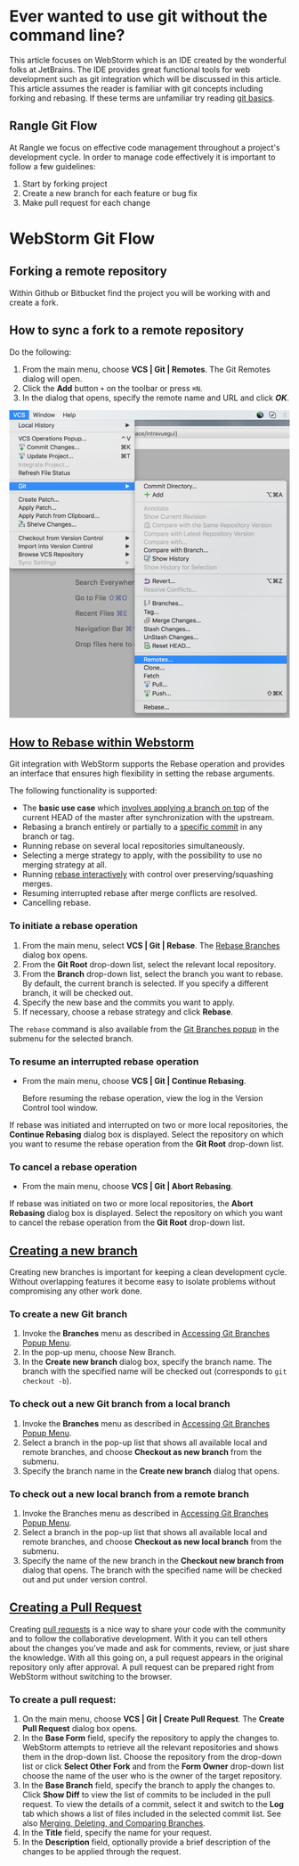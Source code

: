 # Ever wanted to use git without the command line?
This article focuses on WebStorm which is an IDE created by the wonderful folks at JetBrains. The IDE provides great functional tools for web development such as git integration which will be discussed in this article. This article assumes the reader is familiar with git concepts including forking and rebasing. If these terms are unfamiliar try reading [git basics](https://git-scm.com/book/en/v2/Getting-Started-Git-Basics).

## Rangle Git Flow
At Rangle we focus on effective code management throughout a project's development cycle. In order to manage code effectively it is important to follow a few guidelines:

1. Start by forking project  
2. Create a new branch for each feature or bug fix
3. Make pull request for each change

# WebStorm Git Flow

## Forking a remote repository
Within Github or Bitbucket find the project you will be working with and create a fork.

## How to sync a fork to a remote repository

Do the following:

1. From the main menu, choose **VCS | Git | Remotes**. The Git Remotes dialog will open.
2. Click the **Add** button ```+``` on the toolbar or press ```⌘N```.
3. In the dialog that opens, specify the remote name and URL and click ***OK***.

![Webstorm Add Remote](./images/add_remote.png)

## [How to Rebase within Webstorm](https://www.jetbrains.com/help/webstorm/2016.3/rebasing-branches.html) 
Git integration with WebStorm supports the Rebase operation and provides an interface that ensures high flexibility in setting the rebase arguments.

The following functionality is supported:
- The **basic use case** which [involves applying a branch on top](https://www.jetbrains.com/help/webstorm/2016.3/applying-a-branch-entirely-on-top-of-master.html) of the current HEAD of the master after synchronization with the upstream.
- Rebasing a branch entirely or partially to a [specific commit](https://www.jetbrains.com/help/webstorm/2016.3/rebasing-a-branch-to-a-specific-commit.html) in any branch or tag.
- Running rebase on several local repositories simultaneously.
- Selecting a merge strategy to apply, with the possibility to use no merging strategy at all.
- Running [rebase interactively](https://www.jetbrains.com/help/webstorm/2016.3/interactive-rebase.html) with control over preserving/squashing merges.
- Resuming interrupted rebase after merge conflicts are resolved.
- Cancelling rebase.

### To initiate a rebase operation

1. From the main menu, select **VCS | Git | Rebase**. The [Rebase Branches](https://www.jetbrains.com/help/webstorm/2016.3/rebase-branches-dialog.html) dialog box opens.
2. From the **Git Root** drop-down list, select the relevant local repository.
3. From the **Branch** drop-down list, select the branch you want to rebase. By default, the current branch is selected. If you specify a different branch, it will be checked out.
4. Specify the new base and the commits you want to apply.
5. If necessary, choose a rebase strategy and click **Rebase**.

The ```rebase``` command is also available from the [Git Branches popup](https://www.jetbrains.com/help/webstorm/2016.3/accessing-git-branches-popup-menu.html) in the submenu for the selected branch.

### To resume an interrupted rebase operation

- From the main menu, choose **VCS | Git | Continue Rebasing**.

    Before resuming the rebase operation, view the log in the Version Control tool window.

If rebase was initiated and interrupted on two or more local repositories, the **Continue Rebasing** dialog box is displayed. Select the repository on which you want to resume the rebase operation from the **Git Root** drop-down list.

### To cancel a rebase operation

- From the main menu, choose **VCS | Git | Abort Rebasing**.

If rebase was initiated on two or more local repositories, the **Abort Rebasing** dialog box is displayed. Select the repository on which you want to cancel the rebase operation from the **Git Root** drop-down list.

## [Creating a new branch](https://www.jetbrains.com/help/webstorm/2016.3/creating-a-new-branch.html)
Creating new branches is important for keeping a clean development cycle. Without overlapping features it become easy to isolate problems without compromising any other work done.

### To create a new Git branch
1. Invoke the **Branches** menu as described in [Accessing Git Branches Popup Menu](https://www.jetbrains.com/help/webstorm/2016.3/accessing-git-branches-popup-menu.html).
2. In the pop-up menu, choose New Branch.
3. In the **Create new branch** dialog box, specify the branch name. The branch with the specified name will be checked out (corresponds to `git checkout -b`).

### To check out a new Git branch from a local branch
1. Invoke the **Branches** menu as described in [Accessing Git Branches Popup Menu](https://www.jetbrains.com/help/webstorm/2016.3/accessing-git-branches-popup-menu.html).
2. Select a branch in the pop-up list that shows all available local and remote branches, and choose **Checkout as new branch** from the submenu.
3. Specify the branch name in the **Create new branch** dialog that opens.

### To check out a new local branch from a remote branch
1. Invoke the Branches menu as described in [Accessing Git Branches Popup Menu](https://www.jetbrains.com/help/webstorm/2016.3/accessing-git-branches-popup-menu.html).
2. Select a branch in the pop-up list that shows all available local and remote branches, and choose **Checkout as new local branch** from the submenu.
3. Specify the name of the new branch in the **Checkout new branch from <branch name>** dialog that opens.
The branch with the specified name will be checked out and put under version control.

## [Creating a Pull Request](https://www.jetbrains.com/help/webstorm/2016.3/creating-a-pull-request.html)

Creating [pull requests](https://help.github.com/articles/about-pull-requests/) is a nice way to share your code with the community and to follow the collaborative development. With it you can tell others about the changes you’ve made and ask for comments, review, or just share the knowledge. With all this going on, a pull request appears in the original repository only after approval. A pull request can be prepared right from WebStorm without switching to the browser.

### To create a pull request:

1. On the main menu, choose **VCS | Git | Create Pull Request**. The **Create Pull Request** dialog box opens.
2. In the **Base Form** field, specify the repository to apply the changes to. WebStorm attempts to retrieve all the relevant repositories and shows them in the drop-down list. Choose the repository from the drop-down list or click **Select Other Fork** and from the **Form Owner** drop-down list choose the name of the user who is the owner of the target repository.
3. In the **Base Branch** field, specify the branch to apply the changes to. Click **Show Diff** to view the list of commits to be included in the pull request. To view the details of a commit, select it and switch to the **Log** tab which shows a list of files included in the selected commit list. See also [Merging, Deleting, and Comparing Branches](https://www.jetbrains.com/help/webstorm/2016.3/merging-deleting-and-comparing-branches.html).
4. In the **Title** field, specify the name for your request.
5. In the **Description** field, optionally provide a brief description of the changes to be applied through the request.